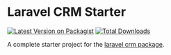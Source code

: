 # Laravel CRM Starter

[![Latest Version on Packagist](https://img.shields.io/packagist/v/venturedrake/laravel-crm-starter.svg?style=flat-square)](https://packagist.org/packages/venturedrake/laravel-crm-starter)
[![Total Downloads](https://img.shields.io/packagist/dt/venturedrake/laravel-crm-starter.svg?style=flat-square)](https://packagist.org/packages/venturedrake/laravel-crm-starter)

A complete starter project for the [laravel crm package](https://github.com/venturedrake/laravel-crm).